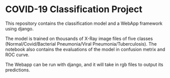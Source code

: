 # COVID-19 Classification Project

This repository contains the classification model and a WebApp framework using django. 

The model is trained on thousands of X-Ray image files of five classes (Normal/Covid/Bacterial Pneumonia/Viral Pneumonia/Tuberculosis).
The notebook also contains the evaluations of the model in confusion metrix and ROC curve. 

The Webapp can be run with django, and it will take in rgb files to output its predictions. 


